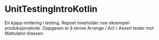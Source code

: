 # UnitTestingIntroKotlin

En kjapp innføring i testing. Repoet inneholder noe eksempel-produksjonskode. Oppgaven er å skrive Arrange / Act / Assert tester mot Mattulator-klassen.